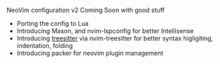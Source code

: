 NeoVim configuration v2 Coming Soon with good stuff

- Porting the config to Lua
- Introducing Mason, and nvim-lspconfig for better Intellisense
- Introducing [treesitter](https://tree-sitter.github.io/tree-sitter/) via nvim-treesitter for better syntax higligiting, indentation, folding
- Introducing packer for neovim plugin management
